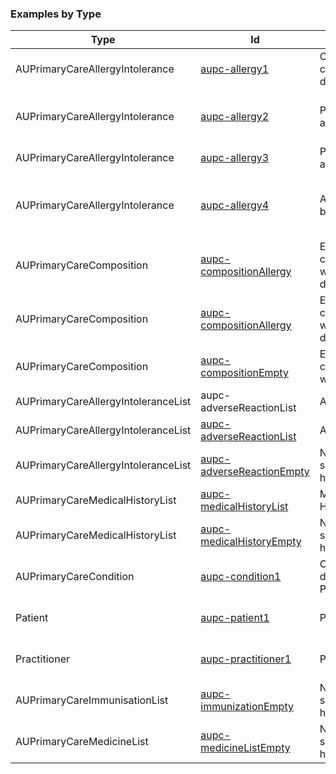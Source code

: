 <!-- examples.md {% comment %}
*****************************************************************************************
*                            WARNING: DO NOT EDIT THIS FILE                             *
*                                                                                       *
* This file is generated by SUSHI. Any edits you make to this file will be overwritten. *
*                                                                                       *
* To change the contents of this file, edit the original source file at:                *
* ig-data/input/pagecontent/examples.md                                                 *
*****************************************************************************************
{% endcomment %} -->
### Examples by Type

| Type | Id | Title | Description |
| --- | --- | --- | --- |
| AUPrimaryCareAllergyIntolerance | [aupc-allergy1](AllergyIntolerance-aupc-allergy1.html) | Oesophagitis caused by dairy food | Oesophagitis caused by dairy food |
| AUPrimaryCareAllergyIntolerance | [aupc-allergy2](AllergyIntolerance-aupc-allergy2.html) | Peanut allergy | Urticaria as a result of a Peanut allergy |
| AUPrimaryCareAllergyIntolerance | [aupc-allergy3](AllergyIntolerance-aupc-allergy3.html) | Penicillin anaphylaxis | Penicillin anaphylaxis |
| AUPrimaryCareAllergyIntolerance | [aupc-allergy4](AllergyIntolerance-aupc-allergy4.html) | Alpha blocker rash | A rash as a consequence to Alpha adrenergic blockers |
| AUPrimaryCareComposition | [aupc-compositionAllergy](AllergyIntolerance-aupc-compositionAllergy.html) | Example composition with allergy data |  |
| AUPrimaryCareComposition | [aupc-compositionAllergy](AllergyIntolerance-aupc-compositionAllergy.html) | Example composition with allergy data |  |
| AUPrimaryCareComposition | [aupc-compositionEmpty](Composition-aupc-compositionEmpty.html) | Example composition with no data |  |
| AUPrimaryCareAllergyIntoleranceList | aupc-adverseReactionList | Allergy List |  |
| AUPrimaryCareAllergyIntoleranceList | [aupc-adverseReactionList](List-aupc-adverseReactionList.html) | Allergy List |  |
| AUPrimaryCareAllergyIntoleranceList | [aupc-adverseReactionEmpty](List-aupc-adverseReactionEmpty.html) | No significant history |  |
| AUPrimaryCareMedicalHistoryList | [aupc-medicalHistoryList](List-aupc-medicalHistoryList.html) | Medical History List |  |
| AUPrimaryCareMedicalHistoryList | [aupc-medicalHistoryEmpty](List-aupc-medicalHistoryEmpty.html) | No significant history |  |
| AUPrimaryCareCondition | [aupc-condition1](Condition-aupc-condition1.html) | Conformed diagnosis of Polio | Polio |
| Patient | [aupc-patient1](Patient-aupc-patient1.html) | Patient | Supporting patient for examples |
| Practitioner | [aupc-practitioner1](Practitioner-aupc-practitioner1.html) | Practitioner | Supporting practitioner for examples |
| AUPrimaryCareImmunisationList | [aupc-immunizationEmpty](List-aupc-immunizationEmpty.html) | No significant history |  |
| AUPrimaryCareMedicineList | [aupc-medicineListEmpty](List-aupc-medicineListEmpty.html) | No significant history |  |